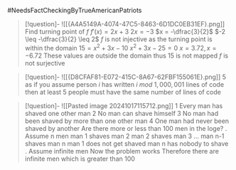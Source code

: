 
#NeedsFactCheckingByTrueAmericanPatriots 
> [!question]- ![[{A4A5149A-4074-47C5-8463-6D1DC0EB31EF}.png]]
> Find turning point of $f$
> $f'(x) = 2x + 3$
> $2x = -3$
> $x = -\dfrac{3}{2}$
> $-2 \leq -\dfrac{3}{2} \leq 2$
> $f$ is not injective as the turning point is within the domain
> $15 = x^2 + 3x - 10$
> $x^2 + 3x - 25 = 0$
> $x = 3.72, x = -6.72$
> These values are outside the domain thus $15$ is not mapped
> $f$ is not surjective

>[!question]- ![[{D8CFAF81-E072-415C-8A67-62FBF155061E}.png]]
>5 as if you assume person $i$ has written $i \ mod \ 1,000,001$ lines of code then at least 5 people must have the same number of lines of code

> [!question]- ![[Pasted image 20241017115712.png]]
 1 Every man has shaved one other man
 2 No man can shave himself
 3 No man had been shaved by more than one other man
 4 One man had never been shaved by another
Are there more or less than 100 men in the loge?
.
Assume n men
man 1 shaves man 2
man 2 shaves man 3
...
man n-1 shaves man n
man 1 does not get shaved
man n has nobody to shave
.
Assume infinite men
Now the problem works
Therefore there are infinite men which is greater than 100
